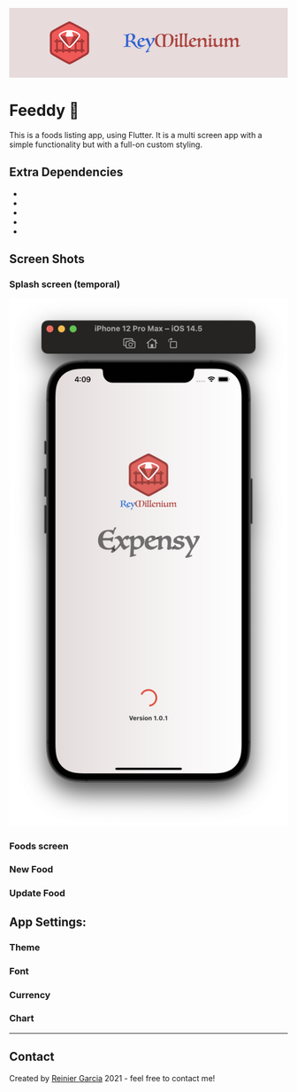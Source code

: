 ![Rey Millenium Banner](https://github.com/reymillenium/images/blob/master/reymillenium_banner_800x200.png)

# Feeddy 🥘

This is a foods listing app, using Flutter. It is a multi screen app with a simple functionality but with a full-on custom styling.

## Extra Dependencies

- 
- 
- 
- 
- 
  
## Screen Shots

### Splash screen (temporal)
![Transactions screen](https://github.com/reymillenium/images/blob/master/my_projects/18_Expensy/splash_screen.png)

### Foods screen

### New Food

### Update Food

## App Settings:

### Theme

### Font

### Currency

### Chart

***
## Contact
Created by [Reinier Garcia](https://reiniergarcia.dev/) 2021 - feel free to contact me!
